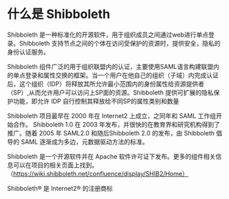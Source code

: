 # 什么是 Shibboleth
Shibboleth 是一种标准化的开源软件，用于组织成员之间通过web进行单点登录。Shibboleth 支持节点之间的个体在访问受保护的资源时，提供安全，隐私的身份认证服务。

Shibboleth 组件广泛的用于组织联盟内的认证，主要使用SAML语言构建联盟内的单点登录和属性交换的框架。当一个用户在他自己的组织（子域）内完成认证后，这个组织（IDP）将释放其所允许最小范围内的身份属性给资源提供者（SP）,从而允许用户可以访问上SP面的资源。Shibboleth 提供可扩展的隐私保护功能，即允许 IDP 自行控制其释放给不同SP的属性类别和数量

Shibboleth 项目最早在 2000 年在 Internet2 上成立，之同年和 SAML 工作组开始合作。 Shibboleth 1.0 在 2003 年发布，并很快的在教育界和研究机构得到了推广。随着 2005 年 SAML2.0 和随后Shibboleth 2.0 的发布，由 Shibboleth 倡导的 SAML 逐渐成为多边，元数据驱动方法的标准。

Shibboleth 是一个开源软件并在 Apache 软件许可证下发布。更多的组件相关信息可以在项目的相关页面上找到。（https://wiki.shibboleth.net/confluence/display/SHIB2/Home）

Shibboleth® 是 Internet2® 的注册商标
